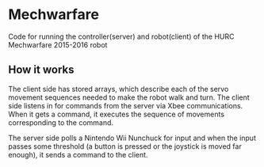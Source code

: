 # Mechwarfare
Code for running the controller(server) and robot(client) of the HURC Mechwarfare 2015-2016 robot

## How it works
The client side has stored arrays, which describe each of the servo movement sequences needed to make the robot walk and turn. The client side listens in for commands from the server via Xbee communications. When it gets a command, it executes the sequence of movements corresponding to the command.

The server side polls a Nintendo Wii Nunchuck for input and when the input passes some threshold (a button is pressed or the joystick is moved far enough), it sends a command to the client.
